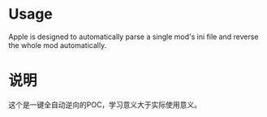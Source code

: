 # Usage
Apple is designed to automatically parse a single mod's ini file and reverse the whole mod automatically.

# 说明
这个是一键全自动逆向的POC，学习意义大于实际使用意义。

